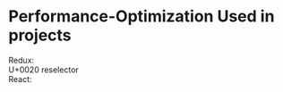 # Performance-Optimization Used in projects

Redux:<br/>
  U+0020 reselector<br/>
React:<br/>
  
  
